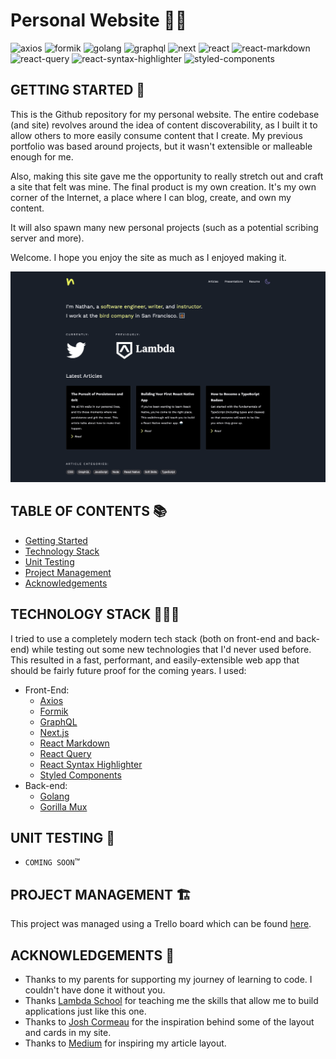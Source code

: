 # Personal Website 🤌🏻

![axios](https://img.shields.io/badge/axios-%5E0.21.1-yellow) ![formik](https://img.shields.io/badge/formik-%5E2.2.6-green) ![golang](https://img.shields.io/badge/golang-1.16-blue) ![graphql](https://img.shields.io/badge/graphql-%5E15.4.0-red) ![next](https://img.shields.io/badge/next-10.0.2-yellowgreen) ![react](https://img.shields.io/badge/react-17.0.1-blue) ![react-markdown](https://img.shields.io/badge/react--markdown-%5E5.0.3-lightgrey) ![react-query](https://img.shields.io/badge/react--query-%5E3.5.14-pink) ![react-syntax-highlighter](https://img.shields.io/badge/react--syntax--highlighter-%5E15.4.3-green) ![styled-components](https://img.shields.io/badge/styled--components-%5E5.2.1-red)

## GETTING STARTED 💭

This is the Github repository for my personal website. The entire codebase (and site) revolves around the idea of content discoverability, as I built it to allow others to more easily consume content that I create. My previous portfolio was based around projects, but it wasn't extensible or malleable enough for me.

Also, making this site gave me the opportunity to really stretch out and craft a site that felt was mine. The final product is my own creation. It's my own corner of the Internet, a place where I can blog, create, and own my content.

It will also spawn many new personal projects (such as a potential scribing server and more).

Welcome. I hope you enjoy the site as much as I enjoyed making it.

![Website screenshot](./assets/homepage-screenshot.png)

## TABLE OF CONTENTS 📚

- [Getting Started](#getting-started)
- [Technology Stack](#technology-stack)
- [Unit Testing](#unit-testing)
- [Project Management](#project-management)
- [Acknowledgements](#acknowledgements)

## TECHNOLOGY STACK 👨🏻‍💻

I tried to use a completely modern tech stack (both on front-end and back-end) while testing out some new technologies that I'd never used before. This resulted in a fast, performant, and easily-extensible web app that should be fairly future proof for the coming years. I used:

- Front-End:
  - [Axios](https://www.npmjs.com/package/axios)
  - [Formik](https://formik.org/)
  - [GraphQL](https://github.com/graphql/graphql-js)
  - [Next.js](https://nextjs.org/)
  - [React Markdown](https://github.com/remarkjs/react-markdown)
  - [React Query](https://react-query.tanstack.com/)
  - [React Syntax Highlighter](https://github.com/react-syntax-highlighter/react-syntax-highlighter)
  - [Styled Components](https://styled-components.com/)
- Back-end:
  - [Golang](https://golang.org/)
  - [Gorilla Mux](https://github.com/gorilla/)

## UNIT TESTING 🧪

- `COMING SOON`™

## PROJECT MANAGEMENT 🏗

This project was managed using a Trello board which can be found [here](https://trello.com/b/jrhKtCs4/personal-portfolio-v2).

## ACKNOWLEDGEMENTS 🎉

- Thanks to my parents for supporting my journey of learning to code. I couldn't have done it without you.
- Thanks [Lambda School](https://lambdaschool.com/) for teaching me the skills that allow me to build applications just like this one.
- Thanks to [Josh Cormeau](https://www.joshwcomeau.com/) for the inspiration behind some of the layout and cards in my site.
- Thanks to [Medium](https://medium.com/) for inspiring my article layout.
